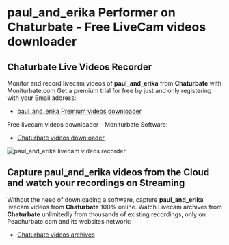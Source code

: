 # paul_and_erika Performer on Chaturbate - Free LiveCam videos downloader

## Chaturbate Live Videos Recorder

Monitor and record livecam videos of **paul_and_erika** from **Chaturbate** with Moniturbate.com
Get a premium trial for free by just and only registering with your Email address:
* [paul_and_erika Premium videos downloader](https://moniturbate.com/request-demo-licence-key.html)

Free livecam videos downloader - Moniturbate Software:
* [Chaturbate videos downloader](https://moniturbate.com/moniturbate-download-software.html)

![paul_and_erika livecam videos recorder](https://peachurnet.com/templates/moniturbate-software.png)


## Capture paul_and_erika videos from the Cloud and watch your recordings on Streaming

Without the need of downloading a software, capture **paul_and_erika** livecam videos from **Chaturbate** 100% online.
Watch Livecam archives from **Chaturbate** unlimitedly from thousands of existing recordings, only on Peachurbate.com and its websites network:
* [Chaturbate videos archives](https://peachurnet.com/)
